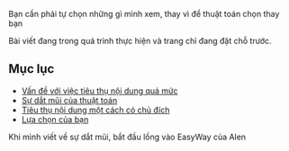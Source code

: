 Bạn cần phải tự chọn những gì mình xem, thay vì để thuật toán chọn thay bạn

Bài viết đang trong quá trình thực hiện và trang chỉ đang đặt chỗ trước.

## Mục lục
- [Vấn đề với việc tiêu thụ nội dung quá mức]()
- [Sự dắt mũi của thuật toán]()
- [Tiêu thụ nội dung một cách có chủ đích]()
- [Lựa chọn của bạn]()




Khi mình viết về sự dắt mũi, bắt đầu lồng vào EasyWay của Alen